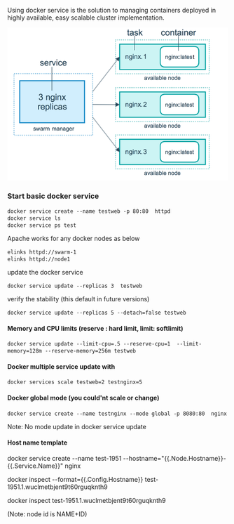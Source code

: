 

Using docker service is the solution to managing containers deployed in highly available, easy scalable cluster implementation.

![](https://github.com/Kasunmadura/docker/blob/master/docker_swarm/services/docker-swarm-nginx.png)

###  Start basic docker service

    docker service create --name testweb -p 80:80  httpd
    docker service ls
    docker service ps test

Apache works for any docker nodes  as below

    elinks httpd://swarm-1
    elinks httpd://node1

update the docker service

    docker service update --replicas 3  testweb

verify the stability (this default in future versions)

    docker service update --replicas 5 --detach=false testweb

#### Memory and CPU limits (reserve : hard limit, limit: softlimit)

    docker service update --limit-cpu=.5 --reserve-cpu=1  --limit-memory=128m --reserve-memory=256m testweb

#### Docker multiple service update with

    docker services scale testweb=2 testnginx=5

#### Docker global mode  (you could'nt scale or change)

    docker service create --name testnginx --mode global -p 8080:80  nginx

Note: No mode update in docker service update


#### Host name template  

   docker service create   --name test-1951   --hostname="{{.Node.Hostname}}-{{.Service.Name}}"   nginx
   
   docker inspect --format={{.Config.Hostname}} test-1951.1.wuclmetbjent9t60rguqknth9

   docker inspect test-1951.1.wuclmetbjent9t60rguqknth9


(Note: node id is NAME+ID)
